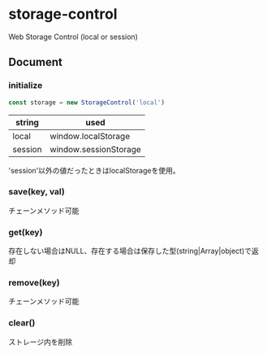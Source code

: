 # storage-control
Web Storage Control (local or session)


## Document

### initialize

```javascript
const storage = new StorageControl('local')
```

| string | used |
| --- | --- |
| local | window.localStorage |
| session | window.sessionStorage |

'session'以外の値だったときはlocalStorageを使用。


### save(key, val)

チェーンメソッド可能

### get(key)

存在しない場合はNULL、存在する場合は保存した型(string|Array|object)で返却


### remove(key)

チェーンメソッド可能


### clear()

ストレージ内を削除
